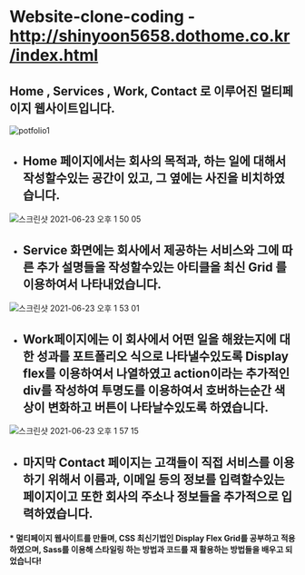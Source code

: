 # Website-clone-coding - http://shinyoon5658.dothome.co.kr/index.html

<h2>Home , Services , Work, Contact 로 이루어진 멀티페이지 웹사이트입니다.</h2>

![potfolio1](https://user-images.githubusercontent.com/73012145/123038784-03109500-d42c-11eb-80f1-8819538f0036.png)


* <h2>Home 페이지에서는 회사의 목적과, 하는 일에 대해서 작성할수있는 공간이 있고, 그 옆에는 사진을 비치하였습니다.</h2>

![스크린샷 2021-06-23 오후 1 50 05](https://user-images.githubusercontent.com/73012145/123037656-f723d380-d429-11eb-9bbb-bfce186104a9.png)

* <h2> Service 화면에는 회사에서 제공하는 서비스와 그에 따른 추가 설명들을 작성할수있는 아티클을 최신 Grid 를 이용하여서 나타내었습니다.</h2>

![스크린샷 2021-06-23 오후 1 53 01](https://user-images.githubusercontent.com/73012145/123037860-600b4b80-d42a-11eb-9a73-da3f8a5c7480.png)

* <h2>Work페이지에는 이 회사에서 어떤 일을 해왔는지에 대한 성과를 포트폴리오 식으로 나타낼수있도록 Display flex를 이용하여서 나열하였고 action이라는 추가적인 div를 작성하여 투명도를 이용하여서 호버하는순간 색상이 변화하고 버튼이 나타날수있도록 하였습니다.</h2>


![스크린샷 2021-06-23 오후 1 57 15](https://user-images.githubusercontent.com/73012145/123038245-fe97ac80-d42a-11eb-94ed-25a4731f523e.png)

* <h2>마지막 Contact 페이지는 고객들이 직접 서비스를 이용하기 위해서 이름과, 이메일 등의 정보를 입력할수있는 페이지이고 또한 회사의 주소나 정보들을 추가적으로 입력하였습니다.</h2>

<h4> * 멀티페이지 웹사이트를 만들며, CSS 최신기법인 Display Flex  Grid를 공부하고 적용하였으며, Sass를 이용해 스타일링 하는 방법과 코드를 재 활용하는 방법들을 배우고 되었습니다!</h4>
